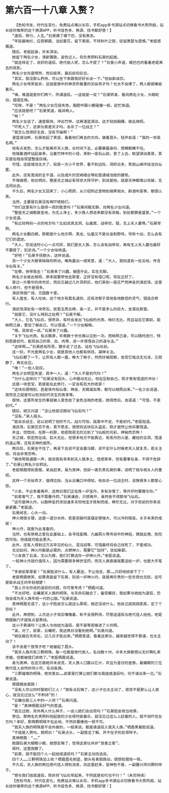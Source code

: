 # 第六百一十八章 入赘？
        【告知书友，时代在变化，免费站点难以长存，手机app多书源站点切换看书大势所趋，站长给你推荐的这个换源APP，听书音色多、换源、找书都好使！】
       “道侣，修行，人生。”石昊摸了摸下巴，没有表态。
       “年轻最绚烂，应若朝霞，当如夏花，留下美丽。不待秋叶之寂，徒留萧瑟与遗憾。”老妪感慨道。
       随后，老妪起身，并未深谈。
       她留下两名少女，清新雅致，姿色过人，将负责照料石昊的起居。
       “就这样走了，说好的道侣、绝代丽人呢，怎么不提了？”石昊小声道，眼巴巴的看着老妪离去的背影。
       两名少女先是愕然，而后偷笑，最后前仰后合。
       “其实，我没那么矜持，可以坐下来跟我好好长谈一下。”他自斟自饮。
       两名少女啼笑皆非，这就是族中的神灵所看重的天纵奇才吗？也太不自律了，两人都抿嘴偷着乐。
       “咦，难道就是你们两个，所谓道侣，一送就是一双？”石昊转身，看向两名少女，大眼眨动，熠熠生辉。
       “哎呀，不是！”两名少女花容失色，胸腔中跟小鹿碰撞一般，赶忙倒退。
       “应该就是吧？”石昊笑道，端详两人。
       “咻！”
       两名少女逃了，速度极快，冲出竹林，远离湛蓝湖泊，这才轻拍胸脯，彼此相视。
       “吓死人了，这家伙真是天才吗，击杀了一位战王？”
       “我怎么觉得好无良，没有节操啊！”
       湛蓝湖泊畔，石昊收起了笑容，看着他们离去的方向，皱着眉头，轻声自语：“我的一世英名啊。”
       他有点发愁，怎么才能离开天人族，长时间下去，必要暴露身份，想瞒都瞒不住。
       他端着酒杯站起身来，沿着竹林中的小径，来到一座石山前，登了上去，眺望湖泊美景，其实是在暗自观望整座巨城。
       可惜，这座城池太大了，宛若一方小千世界，看不到边际，洞府众多，秀丽山峰环绕洁白仙雾。
       此外，还有宽阔的主干道，以及成片的宫阙楼台等如普通城池般的建筑。
       不用细想，他也明白，整座天之城必有惊世大阵守护，别说是他，就是天神都难以攻破，无法闯出去。
       不久后，两名少女又回来了，小心照顾，从介绍附近景物到端茶倒水、斟酒布菜等，都很认真。
       当然，主要是石昊没有再吓唬她们。
       “你们这里有什么值得一观的胜景吗？”石昊闲极无聊，向两名少女问道。
       “整座天之城都是圣地，为无上净土，多少族人想进来都没有资格，到处都算是盛景。”一个少女说道。
       “有比较特别一点的地方吗？比如说真龙洞、仙凰窝、战帝坟，错，无上天人墓等。”石昊举例。
       两名少女翻白眼，那都是什么地方啊，真龙、仙凰又不是长虫和野鸡，号称十凶，怎么会有它们的遗迹。
       “大人，您说话时小心一点可好，我们是天人族，怎么会有战帝坟，再有无上天人墓也最好不要提了，犯忌讳。”一个少女咕哝道。
       “好吧！”石昊手抚额头，这样说道。
       另一个少女大眼骨碌碌的转动，嘴角露出一缕笑意，道：“大人，我知道有一处古地，传言与仙有关。”
       “在哪，快带我去！”石昊来了兴趣，被困于此，实在无聊。
       两名少女彼此相视，原本就要带他去那里，正好没有借口呢，现在正好了。
       穿过一片繁华的闹市区，而后又越过几片洞府区，他们来到一座庄严而神圣的演武场，这里有人修行，但不是很多。
       演武场很广阔，方圆数十里。
       有人盘坐，有人吐纳，这个地方有莫名道则，还有浓郁于其他各地数倍的灵气，很适合修行。
       演武场深处有一块奇石，犹若玉质古碑，高一丈，并不是多么的巨大，坐落在那里。
       “就是它，没什么特别之处啊？”石昊不解。
       “大人，它名飞仙石，很奇异，有时会发出飞仙般的光雨，绚烂无比，而且站在它面前，能映照己身，更加了解自己，可以悟道。”一个少女解释。
       “哦，具体说一说。”石昊来了兴趣。
       “关于飞仙光雨，有点飘渺，毕竟数十世也难以见到一次。而映照己身，可以随时进行，特别若是初代，能观自己的骨、血、肉等，进一步感悟自己的道与法。”
       “这样啊……”石昊若有所思，踱步走了过去，站在飞仙石前。
       这一刻，不光是两名少女，就是其他人也都有侧目，凝神关注。
       飞仙石颤了一下，让所有人都一震，睁大了眸子，然而仔细观察，发现它暗淡无光泽，又寂静了，再无反应。
       “唉！”一些人轻叹。
       两名少女明显失望，其中一人，道：“大人不是初代吗？”
       “为什么这样问？”石昊没有回头，心中震动无比，他在压制自己，刚才竟有悟道的冲动！
       这是一块至宝，若是能在此修行，一定会有巨大的收获！
       “这块石很特别，若是体内有仙骨、神皮、天赐凝血等，都可以映照出来。”一名少女说道，简而言之就是可以检测初代天生的真骨等。
       很快，这里所发生的事就被人禀告给了金色法袍的老妪，她得悉后，自语道：“可惜，不是初代。”
       随后，她又问道：“没让他尝试撼动飞仙石吗？”
       “没有。”来人摇头。
       “能击杀战王，足以说明了他的不凡，战力可怕，就美中不足，不是初代。”老妪轻语。
       演武场，石昊恋恋不舍，真不愿走，很想将这块石头盗走，刚才居然让他将要悟道。
       并且，恍惚间，在那一刹那，他若隐若无的见到了飞仙般的光彩，神秘而恐怖！
       天之城，恢宏而壮阔，巨大无比，但很多地方不能靠近，有炼丹的火崖、藏经的古洞、悟道的道山等，还有天神的居所。
       两日后，石昊坐不住了，再呆下去说不定会露马脚，说不定什么时候老天人就复苏，若关注他，将会非常恐怖。
       “麻烦帮我通报一声，就说我有幸来到天人族净土，倍感荣幸，但有要事在身，不得不告辞了。”石昊让两名少女转达。
       老妪栖霞得到禀报，亲自赶来，虽为真神，但却一直负责石昊的事，说明了她与相关人的重视。
       这样一个天纵奇才，值得拉拢，当从云曦口中得知，他击杀一位战王时，该族很多人都曾心惊。
       “小友，不必急着离开，这两日我们正在炼一炉宝丹，多有怠慢了，等开炉时要赠与你。”
       “前辈客气了，我不需要丹药。”石昊谦逊，只想离开，虽然舍不得那块飞仙石。
       “这可是神火丹，以数种圣药添加诸多天材地宝才炼制而成，稀珍无比，对于目前的你来说最紧要。”老妪道。
       石昊闻言，心头一动。
       神火境很关键，这是一道分水岭，若是突破时底蕴足够强大，可以冲的很高，关乎未来的成就！
       神火丹，就是为此准备的。
       当然，也有绝艳之辈在此基础上，会寻找星精、九幽冥火等传说中的神焰，铸就此境，危险而可怕，但成就可能会更大。
       此外，还有人得到过万古罕见的仙火、混沌焰等，可惜最终将自己烧死了，不曾成功。
       无论如何，神火丹都是必需的，点燃神火，需要它“加持”，犹如柴薪。
       “小友救了云溪，无以为报，我们打算送你一炉神火丹。”老妪说道。
       一粒神火丹就价值惊人，因为需要很多稀世宝药，而天人族直接就要送给一炉，也是大手笔了。
       “多谢前辈厚爱！”石昊能说什么，有人要送，不让他走，那……只好统统收下了！
       老妪栖霞微笑，如果真能留下石昊，别说一炉神火丹，就是再珍贵的一些东西也无妨，这可是能杀战王的年轻翘楚！
       “我上次与你说的道侣的问题，你可曾考虑？”栖霞问道。
       “不太好吧，云曦是天人族的明珠，与天命石融合了，备受瞩目，我如果与她结为道侣，恐怕会成为天人族年轻一代的公敌。”石昊说道。
       真神栖霞无语了，这小子脸皮怎么就这么厚呢，她还没说什么，他自己就挑挑拣拣，定了个目标？
       此外，再想到，上次这小子背后嚷嚷着，称不会很矜持，尽管送道侣与绝代佳人给他，老妪栖霞脑门子就有点冒黑线。
       这小子靠谱吗？让族人与他结为道侣，是不是等若推进了火坑啊。
       “诶，对了，前辈，云曦呢，我这两日没看到她啊。”石昊问道。
       “她在融合天命石，过几日才能出来。”栖霞答道，看着这家伙，越来越觉得不靠谱，也太主动了！
       该不会是个放荡子吧？她皱起了眉头。
       “我天人族共有三颗明珠，每一位都是绝代丽人，名动数十州，许多大族都想以无价聘礼来求婚，但都被我们拒绝了。”老妪栖霞说道。
       身为真神，在这方面她并未说谎，天人族人口数以亿计，并且为昔日的皇族，最耀眼的三位绝代佳人自然非同小可，名动各族。
       “三颗璀璨的明珠，绝世美女……前辈是打算让她们都与我结成道侣吗，何不请出来一见。”石昊说道。
       栖霞眼皮直跳！
       “没有人可以同时娶她们三人！”她有点后悔了，这小子也太主动了，感觉不是那么让人放心，就没见过这么“不矜持”的！
       “云曦也是三人中的一人吧？”石昊问道。
       “是！”真神栖霞没好气的答道。
       “我见过她，另外两人什么样子，一会儿她们会出现吗？”石昊脸皮相当地厚。
       旁边，那两名负责照料他起居的少女顿时偷着乐，就没见过这么上赶着的人，就不怕吓住女方吗？幸好，那两颗明珠不在此地，不然非要揍他一顿不可。
       “我天人族的明珠是不会外嫁的，一般来说，都是请道侣入我天人族。”栖霞黑着脸说道。
       “不就是入赘吗，我明白！”石昊点头，一副我全了解、并不在乎的彪悍样子。
       真神栖霞：“……”
       她跟石昊大眼瞪小眼，她想反悔了，觉得这家伙并非“良善之辈”。
       顿时，这里寂静了。
       “前辈，就不能四个人一起结成道侣吗？”石昊主动找话说。
       四个人……三颗明珠加上他？栖霞眉毛倒竖，额头有青筋跳动，很想拾掇他一顿。
       不久后，天人族的两位绝代佳人得到消息，向这里赶来，皆神色不善，一副要兴师问罪的样子。
       “想与我们结成道侣，除非将飞仙石举起来，不然就是初代也不行！”（未完待续）
       【告知书友，时代在变化，免费站点难以长存，手机app多书源站点切换看书大势所趋，站长给你推荐的这个换源APP，听书音色多、换源、找书都好使！】